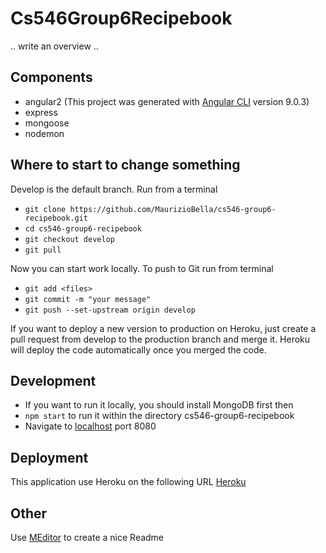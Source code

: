 # Cs546Group6Recipebook

.. write an overview ..

## Components
- angular2 (This project was generated with [Angular CLI](https://github.com/angular/angular-cli) version 9.0.3)
- express
- mongoose
- nodemon

## Where to start to change something
Develop is the default branch. Run from a terminal

- `git clone https://github.com/MaurizioBella/cs546-group6-recipebook.git`
- `cd cs546-group6-recipebook`
- `git checkout develop`
- `git pull`

Now you can start work locally. To push to Git run from terminal

- `git add <files>`
- `git commit -m "your message"`
- `git push --set-upstream origin develop`

If you want to deploy a new version to production on Heroku, just create a pull request from develop to the production branch and merge it.
Heroku will deploy the code automatically once you merged the code.


## Development
- If you want to run it locally, you should install MongoDB first then
- `npm start` to run it within the directory cs546-group6-recipebook
- Navigate to [localhost](http://localhost:8080/) port 8080

## Deployment
This application use Heroku on the following URL  [Heroku](https://cs546-group6-recipebook.herokuapp.com/) 

## Other
Use [MEditor](https://pandao.github.io/editor.md/en.html) to create a nice Readme
